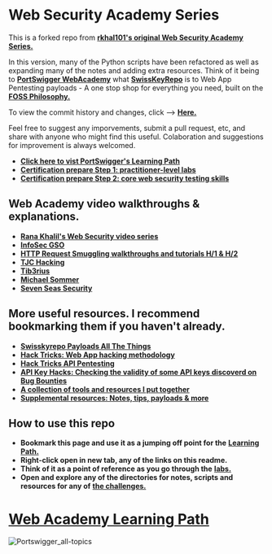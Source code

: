 # Web Security Academy Series
This is a forked repo from [**rkhal101's original Web Security Academy Series.**](https://github.com/rkhal101/Web-Security-Academy-Series)

In this version, many of the Python scripts have been refactored as well as expanding many of the notes and adding extra resources.
Think of it being to [**PortSwigger WebAcademy**](https://portswigger.net/web-security) what [**SwissKeyRepo**](https://github.com/swisskyrepo/PayloadsAllTheThings) is to Web App Pentesting payloads - A one stop shop for everything you need, built on the [**FOSS Philosophy.**](https://en.wikibooks.org/wiki/FOSS_A_General_Introduction/Introduction)

To view the commit history and changes, click --> [**Here.**](https://github.com/rkhal101/Web-Security-Academy-Series/compare/main...LinuxUser255:Web-Security-Academy-Series:main)

Feel free to suggest any imporvements, submit a pull request, etc, and share with anyone who might find this useful. 
Colaboration and suggestions for improvement is always welcomed.
 
- [**Click here to vist PortSwigger's Learning Path**](https://portswigger.net/web-security/learning-path)
- [**Certification prepare Step 1: practitioner-level labs**](https://portswigger.net/web-security/certification/how-to-prepare/practitioner-labs-prep-step-one)
- [**Certification prepare Step 2: core web security testing skills**](https://portswigger.net/web-security/certification/how-to-prepare)

## Web Academy video walkthroughs & explanations.
- [**Rana Khalil's Web Security video series**](https://www.youtube.com/@RanaKhalil101) 
- [**InfoSec GSO**](https://www.youtube.com/@infosec5101/featured)
- [**HTTP Request Smuggling walkthroughs and tutorials H/1 & H/2**](https://youtube.com/playlist?list=PLdj6yMJxBJ6J_p9fqiE3prN7BQGP0WZN7)
- [**TJC Hacking**](https://www.youtube.com/@tjchacking)
- [**Tib3rius**](https://www.youtube.com/@Tib3rius)
- [**Michael Sommer**](https://www.youtube.com/@Michael10Sommer)
- [**Seven Seas Security**](https://www.youtube.com/@7SeasSecurity)

## More useful resources. I recommend bookmarking them if you haven't already.
- [**Swisskyrepo Payloads All The Things**](https://github.com/swisskyrepo/PayloadsAllTheThings)
- [**Hack Tricks: Web App hacking methodology**](https://book.hacktricks.xyz/pentesting-web/web-vulnerabilities-methodology)
- [**Hack Tricks API Pentesting**](https://book.hacktricks.xyz/network-services-pentesting/pentesting-web/web-api-pentesting)
- [**API Key Hacks: Checking the validity of some API keys discoverd on Bug Bounties**](https://gitlab.com/gh0s7/keyhacks)
- [**A collection of tools and resources I put together**](https://github.com/LinuxUser255/RandoHackingStuff#hacking-resources)
- [**Supplemental resources: Notes, tips, payloads & more**](https://github.com/LinuxUser255/RandoHackingStuff/blob/main/useful_links.md)

## How to use this repo
- **Bookmark this page and use it as a jumping off point for the** [**Learning Path.**](https://portswigger.net/web-security/all-topics)
- **Right-click open in new tab, any of the links on this readme.**
- **Think of it as a point of reference as you go through the** [**labs.**](https://portswigger.net/web-security/all-labs)
- **Open and explore any of the directories for notes, scripts and resources for any of** [**the challenges.**](https://portswigger.net/web-security/all-labs)

# [Web Academy Learning Path](https://portswigger.net/web-security/all-topics)
 ![**Portswigger_all-topics**](https://github.com/LinuxUser255/Web-Security-Academy-Series/assets/46334926/0aafd08e-ca25-4513-9e8b-ae73b2f480ca)
